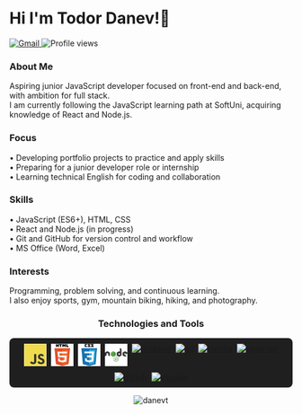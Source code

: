 <h1 align="left">Hi I'm Todor Danev!👋</h1>
<p align="left">
  <!-- LinkedIn Badge  -->
  <!--
  <a href="https://www.linkedin.com/in/yourprofile/">
    <img src="https://img.shields.io/badge/-LinkedIn-blue?style=flat&logo=Linkedin&logoColor=white" alt="LinkedIn" />
  </a>
  -->
  <!-- Gmail Badge -->
  <a href="mailto:danevtm@gmail.com">
    <img src="https://img.shields.io/badge/-Gmail-c14438?style=flat&logo=Gmail&logoColor=white" alt="Gmail" />
  </a>
  <!-- Profile Views Badge (зелено) -->
  <img src="https://komarev.com/ghpvc/?username=danevt&label=Profile%20views&color=green&style=flat" alt="Profile views" />
</p>



<h3 align="left">About Me</h3>
<p align="left">
  Aspiring junior JavaScript developer focused on front-end and back-end, with ambition for full stack.<br>
  I am currently following the JavaScript learning path at SoftUni, acquiring knowledge of React and Node.js.
</p>

<h3 align="left">Focus</h3>
<p align="left">
  • Developing portfolio projects to practice and apply skills<br>
  • Preparing for a junior developer role or internship<br>
  • Learning technical English for coding and collaboration
</p>

<h3 align="left">Skills</h3>
<p align="left">
  • JavaScript (ES6+), HTML, CSS<br>
  • React and Node.js (in progress)<br>
  • Git and GitHub for version control and workflow<br>
  • MS Office (Word, Excel)
</p>

<h3 align="left">Interests</h3>
<p align="left">
  Programming, problem solving, and continuous learning.<br>
  I also enjoy sports, gym, mountain biking, hiking, and photography.
</p>

<h3 align="center">Technologies and Tools</h3>
<div style="background-color:#1f1f1f; padding:10px; border-radius:8px; display:flex; flex-wrap:wrap; justify-content:center; gap:8px;">
  <a href="https://developer.mozilla.org/en-US/docs/Web/JavaScript" target="_blank" rel="noreferrer">
    <img src="https://raw.githubusercontent.com/devicons/devicon/master/icons/javascript/javascript-original.svg" alt="javascript" width="40" height="40"/>
  </a>
  <a href="https://www.w3.org/html/" target="_blank" rel="noreferrer">
    <img src="https://raw.githubusercontent.com/devicons/devicon/master/icons/html5/html5-original-wordmark.svg" alt="html5" width="40" height="40"/>
  </a>
  <a href="https://www.w3schools.com/css/" target="_blank" rel="noreferrer">
    <img src="https://raw.githubusercontent.com/devicons/devicon/master/icons/css3/css3-original-wordmark.svg" alt="css3" width="40" height="40"/>
  </a>
  <a href="https://nodejs.org" target="_blank" rel="noreferrer">
    <img src="https://raw.githubusercontent.com/devicons/devicon/master/icons/nodejs/nodejs-original-wordmark.svg" alt="nodejs" width="40" height="40"/>
  </a>
  <a href="https://firebase.google.com/" target="_blank" rel="noreferrer">
    <img src="https://www.vectorlogo.zone/logos/firebase/firebase-icon.svg" alt="firebase" width="40" height="40"/>
  </a>
  <a href="https://git-scm.com/" target="_blank" rel="noreferrer">
    <img src="https://www.vectorlogo.zone/logos/git-scm/git-scm-icon.svg" alt="git" width="40" height="40"/>
  </a>
  <a href="https://mochajs.org" target="_blank" rel="noreferrer">
    <img src="https://www.vectorlogo.zone/logos/mochajs/mochajs-icon.svg" alt="mocha" width="40" height="40"/>
  </a>
  <a href="https://postman.com" target="_blank" rel="noreferrer">
    <img src="https://www.vectorlogo.zone/logos/getpostman/getpostman-icon.svg" alt="postman" width="40" height="40"/>
  </a>
  <a href="https://github.com/riddick" target="_blank" rel="noreferrer">
    <img src="https://cdn.jsdelivr.net/gh/devicons/devicon/icons/github/github-original.svg" alt="github" width="40" height="40"/>
  </a>
  <a href="https://code.visualstudio.com/" target="_blank" rel="noreferrer">
    <img src="https://cdn.jsdelivr.net/gh/devicons/devicon/icons/vscode/vscode-original.svg" alt="vscode" width="40" height="40"/>
  </a>
</div>

<p align="center">
  <img src="https://github-readme-streak-stats.herokuapp.com/?user=danevt&theme=dark&fire=39FF14&currStreakNum=39FF14&sideNums=39FF14" alt="danevt" />
</p>

